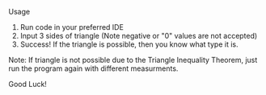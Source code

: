Usage

1. Run code in your preferred IDE
2. Input 3 sides of triangle (Note negative or "0" values are not accepted)
3. Success! If the triangle is possible, then you know what type it is. 

Note: If triangle is not possible due to the Triangle Inequality Theorem, just run the program again with different measurments.

Good Luck! 

